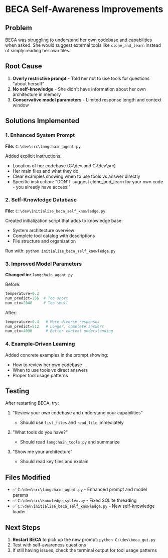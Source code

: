 # BECA Self-Awareness Improvements

## Problem
BECA was struggling to understand her own codebase and capabilities when asked. She would suggest external tools like `clone_and_learn` instead of simply reading her own files.

## Root Cause
1. **Overly restrictive prompt** - Told her not to use tools for questions "about herself"
2. **No self-knowledge** - She didn't have information about her own architecture in memory
3. **Conservative model parameters** - Limited response length and context window

## Solutions Implemented

### 1. Enhanced System Prompt
**File:** `C:\dev\src\langchain_agent.py`

Added explicit instructions:
- Location of her codebase (C:\dev and C:\dev\src)
- Her main files and what they do
- Clear examples showing when to use tools vs answer directly
- Specific instruction: "DON'T suggest clone_and_learn for your own code - you already have access!"

### 2. Self-Knowledge Database
**File:** `C:\dev\initialize_beca_self_knowledge.py`

Created initialization script that adds to knowledge base:
- System architecture overview
- Complete tool catalog with descriptions
- File structure and organization

Run with: `python initialize_beca_self_knowledge.py`

### 3. Improved Model Parameters
**Changed in:** `langchain_agent.py`

Before:
```python
temperature=0.3
num_predict=256  # Too short
num_ctx=2048     # Too small
```

After:
```python
temperature=0.4   # More diverse responses
num_predict=512   # Longer, complete answers
num_ctx=4096      # Better context understanding
```

### 4. Example-Driven Learning
Added concrete examples in the prompt showing:
- How to review her own codebase
- When to use tools vs direct answers
- Proper tool usage patterns

## Testing
After restarting BECA, try:
1. "Review your own codebase and understand your capabilities"
   - Should use `list_files` and `read_file` immediately

2. "What tools do you have?"
   - Should read `langchain_tools.py` and summarize

3. "Show me your architecture"
   - Should read key files and explain

## Files Modified
- ✅ `C:\dev\src\langchain_agent.py` - Enhanced prompt and model params
- ✅ `C:\dev\src\knowledge_system.py` - Fixed SQLite threading
- ✅ `C:\dev\initialize_beca_self_knowledge.py` - New self-knowledge loader

## Next Steps
1. **Restart BECA** to pick up the new prompt: `python C:\dev\beca_gui.py`
2. Test with self-awareness questions
3. If still having issues, check the terminal output for tool usage patterns
